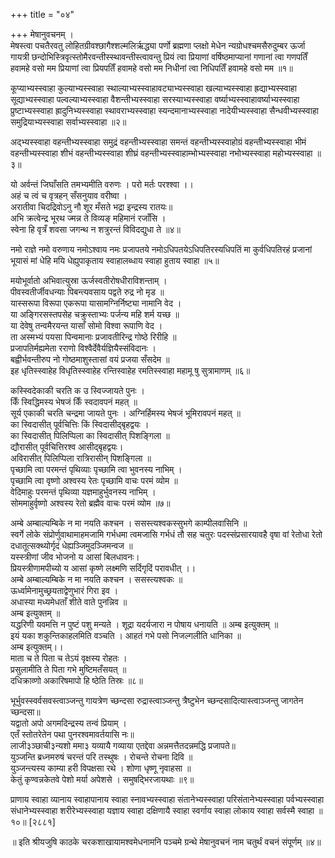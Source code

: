 +++
title = "०४"

+++
मेषानुवचनम् ।  
मेषस्त्वा पचतैरवतु लोहितग्रीवश्छागैश्शल्मलिर्ऋद्ध्या पर्णो ब्रह्मणा प्लक्षो मेधेन न्यग्रोधश्चमसैरुदुम्बर ऊर्जा गायत्री छन्दोभिस्त्रिवृत्स्तोमैरवन्तीस्स्थावन्तीस्त्वावन्तु प्रियं त्वा प्रियाणां वर्षिष्ठमाप्यानां गणानां त्वा गणपतिँ हवामहे वसो मम प्रियाणां त्वा प्रियपतिँ हवामहे वसो मम निधीनां त्वा निधिपतिँ हवामहे वसो मम ॥१॥  
  
कूप्याभ्यस्स्वाहा कुल्याभ्यस्स्वाहा स्थाल्याभ्यस्स्वाहावट्याभ्यस्स्वाहा खल्याभ्यस्स्वाहा ह्रद्याभ्यस्स्वाहा सूद्याभ्यस्स्वाहा पल्वल्याभ्यस्स्वाहा वैशन्तीभ्यस्स्वाहा सरस्याभ्यस्स्वाहा वर्ष्याभ्यस्स्वाहावर्ष्याभ्यस्स्वाहा प्रुष्टाभ्यस्स्वाहा ह्रादुनिभ्यस्स्वाहा स्थावराभ्यस्स्वाहा स्यन्दमानाभ्यस्स्वाहा नादेयीभ्यस्स्वाहा सैन्धवीभ्यस्स्वाहा समुद्रियाभ्यस्स्वाहा सर्वाभ्यस्स्वाहा ॥२॥  
  
अद्भ्यस्स्वाहा वहन्तीभ्यस्स्वाहा समुद्रं वहन्तीभ्यस्स्वाहा समन्तं वहन्तीभ्यस्स्वाहोग्रं वहन्तीभ्यस्स्वाहा भीमं वहन्तीभ्यस्स्वाहा शीभं वहन्तीभ्यस्स्वाहा शीघ्रं वहन्तीभ्यस्स्वाहाम्भोभ्यस्स्वाहा नभोभ्यस्स्वाहा महोभ्यस्स्वाहा ॥३॥  
  
यो अर्वन्तं जिघाँसति तमभ्यमीति वरुणः । परो मर्तः परश्श्वा ।।  
अहं च त्वं च वृत्रहन् सँसनुयाव वरीष्वा ।  
अरातीवा चिदद्रिवोऽनु नौ शूर मँसते भद्रा इन्द्रस्य रातयः॥  
अभि क्रत्वेन्द्र भूरथ ज्मन्न ते विव्यङ् महिमानं रजाँसि ।  
स्वेना हि वृत्रँ शवसा जगन्थ न शत्रुरन्तं विविदद्युधा ते ॥४॥  
  
नमो राज्ञे नमो वरुणाय नमोऽश्वाय नमः प्रजापतये नमोऽधिपतयेऽधिपतिरस्यधिपतिं मा कुर्वधिपतिरहं प्रजानां भूयासं मां धेहि मयि धेह्युपाकृताय स्वाहालब्धाय स्वाहा हुताय स्वाहा ॥५॥  
  
मयोभूर्वातो अभिवात्युस्रा ऊर्जस्वतीरोषधीराविशन्ताम् ।  
पीवस्वतीर्जीवधन्याः पिबन्त्यवसाय पद्वते रुद्र नो मृड ॥  
यास्सरूपा विरूपा एकरूपा यासामग्निर्निष्ट्या नामानि वेद ।  
या अङ्गिरसस्तपसेह चक्रुस्ताभ्यः पर्जन्य महि शर्म यच्छ ॥  
या देवेषु तन्वमैरयन्त यासाँ सोमो विश्वा रूपाणि वेद ।  
ता अस्मभ्यं पयसा पिन्वमानाः प्रजावतीरिन्द्र गोष्ठे रिरीहि ॥  
प्रजापतिर्मह्यमेता रराणो विश्वैर्देवैर्यज्ञियैस्संविदानः ।  
बह्वीर्भवन्तीरुप नो गोष्ठमाशुस्तासां वयं प्रजया सँसदेम ॥  
इह धृतिस्स्वाहेह विधृतिस्स्वाहेह रन्तिस्वाहेह रमतिस्स्वाहा महामू षु सुत्रामाणम् ॥६॥  
  
कस्स्विदेकाकी चरति क उ स्विज्जायते पुनः ।  
किँ स्विद्धिमस्य भेषजं किँ स्वदावपनं महत् ॥  
सूर्य एकाकी चरति चन्द्रमा जायते पुनः । अग्निर्हिमस्य भेषजं भूमिरावपनं महत् ॥  
का स्विदासीत् पूर्वचित्तिः किं स्विदासीद्बृहद्वयः ।  
का स्विदासीत् पिलिप्पिला का स्विदासीत् पिशङ्गिला ॥  
द्यौरासीत् पूर्वचित्तिरश्व आसीद्बृहद्वयः।  
अविरासीत् पिलिप्पिला रात्रिरासीन् पिशङ्गिला ॥  
पृच्छामि त्वा परमन्तं पृथिव्याः पृच्छामि त्वा भुवनस्य नाभिम् ।  
पृच्छामि त्वा वृष्णो अश्वस्य रेतः पृच्छामि वाचः परमं व्योम ॥  
वेदिमाहुः परमन्तं पृथिव्या यज्ञमाहुर्भुवनस्य नाभिम् ।  
सोममाहुर्वृष्णो अश्वस्य रेतो ब्रह्मैव वाचः परमं व्योम ॥७॥  
  
अम्बे अम्बाल्यम्बिके न मा नयति कश्चन । ससस्त्यश्वकस्सुभगे काम्पीलवासिनि ॥  
स्वर्गे लोके संप्रोर्णुवाथामाहमजामि गर्भधमा त्वमजासि गर्भधं तौ सह चतुरः पदस्संप्रसारयावहै वृषा वां रेतोधा रेतो दधातूत्सक्थ्योर्गृदं धेह्यञ्जिमुदञ्जिमन्वज ॥  
यस्स्त्रीणां जीव भोजनो य आसां बिलधावनः।  
प्रियस्त्रीणामपीच्यो य आसां कृष्णे लक्ष्मणि सर्दिगृदिं परावधीत् ।।  
अम्बे अम्बाल्यम्बिके न मा नयति कश्चन । ससस्त्यश्वकः ॥  
ऊर्ध्वामेनामुच्छ्रयताद्वेणुभारं गिरा इव ।  
अधास्या मध्यमेधताँ शीते वाते पुनन्निव ॥  
अम्ब इत्युक्तम् ॥  
यद्धरिणी यवमत्ति न पुष्टं पशु मन्यते । शूद्रा यदर्यजारा न पोषाय धनायति ॥ अम्ब इत्युक्तम् ॥  
इयं यका शकुन्तिकाहलमिति वञ्चति । आहतं गभे पसो निजल्गलीति धानिका ॥  
अम्ब इत्युक्तम्।।  
माता च ते पिता च तेऽयं वृक्षस्य रोहतः ।  
प्रसुलामीति ते पिता गभे मुष्टिमतँसयत् ॥  
दधिक्राव्णो अकारिषमापो हि ष्ठेति तिस्रः ॥८॥  
  
भूर्भुवस्स्वर्वसवस्त्वाञ्जन्तु गायत्रेण च्छन्दसा रुद्रास्त्वाञ्जन्तु त्रैष्टुभेन च्छन्दसादित्यास्त्वाञ्जन्तु जागतेन च्छन्दसा॥  
यद्वातो अपो अगमदिन्द्रस्य तन्वं प्रियाम् ।  
एतँ स्तोतरेतेन पथा पुनरश्वमावर्तयासि नः॥  
लाजी३ञ्छाची३न्यशो ममा३ यव्यायै गव्याया एतद्देवा अन्नमत्तैतदन्नमद्धि प्रजापते॥  
युञ्जन्ति ब्रध्नमरुषं चरन्तं परि तस्थुषः । रोचन्ते रोचना दिवि ॥  
युञ्जन्त्यस्य काम्या हरी विपक्षसा रथे । शोणा धृष्णू नृवाहसा ॥  
केतुं कृण्वन्नकेतवे पेशो मर्या अपेशसे । समुषद्भिरजायथाः ॥९॥  
  
प्राणाय स्वाहा व्यानाय स्वाहापानाय स्वाहा स्नावभ्यस्स्वाहा संतानेभ्यस्स्वाहा परिसंतानेभ्यस्स्वाहा पर्वभ्यस्स्वाहा संधानेभ्यस्स्वाहा शरीरेभ्यस्स्वाहा यज्ञाय स्वाहा दक्षिणायै स्वाहा स्वर्गाय स्वाहा लोकाय स्वाहा सर्वस्मै स्वाहा ॥१०॥ [२८८१]  
  
  
॥ इति श्रीयजुषि काठके चरकशाखायामश्वमेधनामनि पञ्चमे ग्रन्थे मेषानुवचनं नाम चतुर्थं वचनं संपूर्णम् ॥४॥